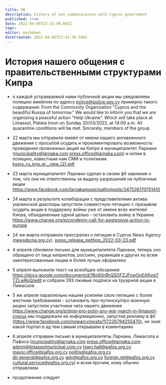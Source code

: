```yaml
---
title: GR
description: history of out communication with Cyprus government
published: true
date: 2022-04-05T23:15:09.692Z
tags: 
editor: markdown
dateCreated: 2022-04-05T22:41:36.586Z
---
```


# История нашего общения с правительственными структурами Кипра

* о каждой устраиваемой нами публичной акции мы уведомляем полицию емейлом по адресу police@police.gov.cy примерно такого содержания:
From the Community Organization "Cyprus and the beautiful Russia of tomorrow."
 We would like to inform you that we are organizing a peaceful action "Help Ukraine".
 Which will take place at Limassol, Plateia Iroon on Sunday 20/03/2022, at 14:00 a.m.
 All quarantine conditions will be met.
 Sincerely, members of the group
 
 * 22 марта мы отправили емейл от имени нашего антивоенного движения с просьбой осудить и прокоментировать возможность проведения провоенных акций на Кипре в муниципалитет Ларнаки (municipality@larnaka.com press.office@larnaka.com) и копии в полицию, известным нам СМИ и политикам. [ksors_ru_eng_gr__new_(2).pdf](/ksors_ru_eng_gr__new_(2).pdf)
 
 * 23 марта муниципалитет Ларнаки сделал в своем фб завление о том, что они не ответственны за выдачу разрешений на публичные акции https://www.facebook.com/larnakamunicipality/posts/347526170751410

* 24 марта в результате колаборации с представителями актива украинской диаспоры запустили совместную петицию с призывом осудить акции в поддержку войны уже от имени всех жителей Кипра, объединенные одной целью - остановить войну в Украине https://www.change.org/p/condemn-call-for-aggressive-action-in-europe

* 24 же марта отправили прессрелиз о петиции в Cyprus News Agency (news@cna.org.cy). [press_release_petition_2022-03-23.pdf](/press_release_petition_2022-03-23.pdf)

* 4 апреля обновили письмо для муниципалитета Ларнаки, теперь оно обращено от лица киприотов, россиян, украинцев и других ко всем заинтересованным лицам и более лучше оформлено

* 5 апреля выложили текст на всеобщее обозрение https://docs.google.com/document/d/1Bo93nBrQSGFZJFnwGnEA6vqi7TZLwRoQ/edit и собрали 293 пживые подписи на труарной акции в Лимасоле

* 5 же апреля параллельно нашим усилиям свою петицию с более жестким требованием - остановить про-путинску/про-военную акцию запустили участники чата нашего движения https://www.change.org/p/stop-pro-putin-pro-war-march-in-limassol-cyprus
мы поддержали ее информационно, запустив рекламу в фб (https://www.facebook.com/nowarcy/posts/117226794255470), не зная какой портал в ад тем самым открываем в коментариях

* 6 апреля отправим письмо в муниципалитеты Ларнаки, Лимасола и Пафоса (municipality@larnaka.com press.office@larnaka.com admin@limassolmunicipal.com.cy town.hall@pafos.org.cy mayor.office@pafos.org.cy politis@pafos.org.cy dir.general@pafos.org.cy gdy@pafos.org.cy foreign.rel@pafos.org.cy cultural.service@pafos.org.cy) и всем прочим, кому обычно отправляем

* продолжение следует